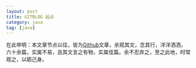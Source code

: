 ```yaml
---
layout: post
title: GITBLOG 起点
category: java
tag: [java]
---
```


在此申明：本文章节点以往，皆为[Github](https://github.com/EZLippi/EZLippi.github.io)文章，余观其文，念其行，洋洋洒洒，六十余篇，实属不易，且其文言之有物，实属佳篇。余不忍弃之，至之此地，时常观之，以砺己身。


	
	
	
	
	
	


